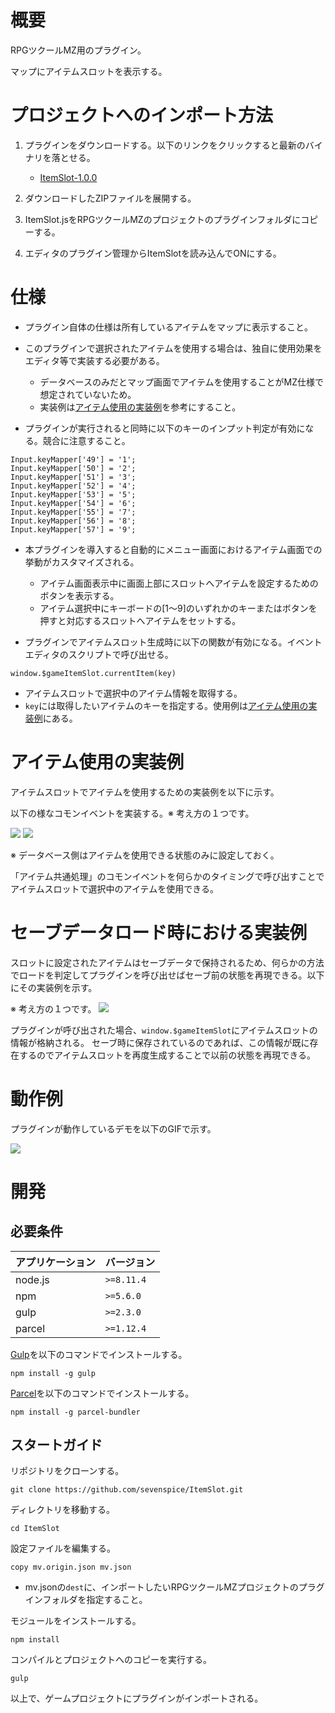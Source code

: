 # 概要

RPGツクールMZ用のプラグイン。

マップにアイテムスロットを表示する。

# プロジェクトへのインポート方法

1. プラグインをダウンロードする。以下のリンクをクリックすると最新のバイナリを落とせる。
    * [ItemSlot-1.0.0](https://storage.googleapis.com/aurelia-github/rpgmaker-mz/itemslot/ItemSlot-1.0.0.zip)

3. ダウンロードしたZIPファイルを展開する。

2. ItemSlot.jsをRPGツクールMZのプロジェクトのプラグインフォルダにコピーする。

3. エディタのプラグイン管理からItemSlotを読み込んでONにする。

# 仕様

* プラグイン自体の仕様は所有しているアイテムをマップに表示すること。
* このプラグインで選択されたアイテムを使用する場合は、独自に使用効果をエディタ等で実装する必要がある。
    * データベースのみだとマップ画面でアイテムを使用することがMZ仕様で想定されていないため。
    * 実装例は[アイテム使用の実装例](#アイテム使用の実装例)を参考にすること。

* プラグインが実行されると同時に以下のキーのインプット判定が有効になる。競合に注意すること。
```
Input.keyMapper['49'] = '1';
Input.keyMapper['50'] = '2';
Input.keyMapper['51'] = '3';
Input.keyMapper['52'] = '4';
Input.keyMapper['53'] = '5';
Input.keyMapper['54'] = '6';
Input.keyMapper['55'] = '7';
Input.keyMapper['56'] = '8';
Input.keyMapper['57'] = '9';
```

* 本プラグインを導入すると自動的にメニュー画面におけるアイテム画面での挙動がカスタマイズされる。
    * アイテム画面表示中に画面上部にスロットへアイテムを設定するためのボタンを表示する。
    * アイテム選択中にキーボードの[1～9]のいずれかのキーまたはボタンを押すと対応するスロットへアイテムをセットする。

* プラグインでアイテムスロット生成時に以下の関数が有効になる。イベントエディタのスクリプトで呼び出せる。
```
window.$gameItemSlot.currentItem(key)
```
* アイテムスロットで選択中のアイテム情報を取得する。
* `key`には取得したいアイテムのキーを指定する。使用例は[アイテム使用の実装例](#アイテム使用の実装例)にある。


# アイテム使用の実装例

アイテムスロットでアイテムを使用するための実装例を以下に示す。

以下の様なコモンイベントを実装する。※ 考え方の１つです。

<img src="https://storage.googleapis.com/aurelia-github/rpgmaker-mz/itemslot/common_event1.png?raw=true">

<img src="https://storage.googleapis.com/aurelia-github/rpgmaker-mz/itemslot/common_event2.png?raw=true">

※ データベース側はアイテムを使用できる状態のみに設定しておく。

「アイテム共通処理」のコモンイベントを何らかのタイミングで呼び出すことでアイテムスロットで選択中のアイテムを使用できる。

# セーブデータロード時における実装例

スロットに設定されたアイテムはセーブデータで保持されるため、何らかの方法でロードを判定してプラグインを呼び出せばセーブ前の状態を再現できる。以下にその実装例を示す。

※ 考え方の１つです。
<img src="https://storage.googleapis.com/aurelia-github/rpgmaker-mz/itemslot/initialize_example.png?raw=true">

プラグインが呼び出された場合、`window.$gameItemSlot`にアイテムスロットの情報が格納される。
セーブ時に保存されているのであれば、この情報が既に存在するのでアイテムスロットを再度生成することで以前の状態を再現できる。


# 動作例

プラグインが動作しているデモを以下のGIFで示す。

<img src="https://storage.googleapis.com/aurelia-github/rpgmaker-mz/itemslot/itemslot.gif?raw=true">


# 開発

## 必要条件

| アプリケーション | バージョン               |
| :--------------- | :----------------------- |
| node.js          | `>=8.11.4`               |
| npm              | `>=5.6.0`                |
| gulp             | `>=2.3.0`                |
| parcel           | `>=1.12.4`               |

[Gulp](https://gulpjs.com/)を以下のコマンドでインストールする。
```
npm install -g gulp
```

[Parcel](https://ja.parceljs.org/)を以下のコマンドでインストールする。
```
npm install -g parcel-bundler
```


## スタートガイド

リポジトリをクローンする。
```
git clone https://github.com/sevenspice/ItemSlot.git
```

ディレクトリを移動する。
```
cd ItemSlot
```

設定ファイルを編集する。
```
copy mv.origin.json mv.json
```
* mv.jsonの`dest`に、インポートしたいRPGツクールMZプロジェクトのプラグインフォルダを指定すること。

モジュールをインストールする。
```
npm install
```

コンパイルとプロジェクトへのコピーを実行する。
```
gulp
```

以上で、ゲームプロジェクトにプラグインがインポートされる。
